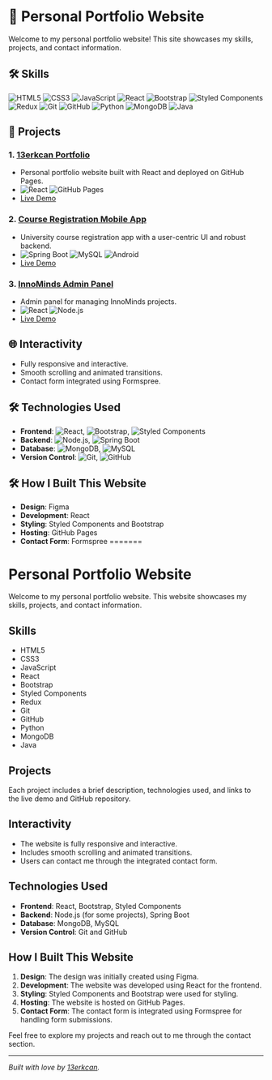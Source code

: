 # 🌟 Personal Portfolio Website

Welcome to my personal portfolio website! This site showcases my skills, projects, and contact information.

## 🛠️ Skills

![HTML5](https://img.shields.io/badge/HTML5-E34F26?style=for-the-badge&logo=html5&logoColor=white)
![CSS3](https://img.shields.io/badge/CSS3-1572B6?style=for-the-badge&logo=css3&logoColor=white)
![JavaScript](https://img.shields.io/badge/JavaScript-F7DF1E?style=for-the-badge&logo=javascript&logoColor=black)
![React](https://img.shields.io/badge/React-20232A?style=for-the-badge&logo=react&logoColor=61DAFB)
![Bootstrap](https://img.shields.io/badge/Bootstrap-563D7C?style=for-the-badge&logo=bootstrap&logoColor=white)
![Styled Components](https://img.shields.io/badge/Styled--Components-DB7093?style=for-the-badge&logo=styled-components&logoColor=white)
![Redux](https://img.shields.io/badge/Redux-764ABC?style=for-the-badge&logo=redux&logoColor=white)
![Git](https://img.shields.io/badge/Git-F05032?style=for-the-badge&logo=git&logoColor=white)
![GitHub](https://img.shields.io/badge/GitHub-181717?style=for-the-badge&logo=github&logoColor=white)
![Python](https://img.shields.io/badge/Python-3776AB?style=for-the-badge&logo=python&logoColor=white)
![MongoDB](https://img.shields.io/badge/MongoDB-47A248?style=for-the-badge&logo=mongodb&logoColor=white)
![Java](https://img.shields.io/badge/Java-007396?style=for-the-badge&logo=java&logoColor=white)

## 📂 Projects

### 1. **[13erkcan Portfolio](https://github.com/13erkcan/13erkcan)**
   - Personal portfolio website built with React and deployed on GitHub Pages.
   - ![React](https://img.shields.io/badge/React-20232A?style=for-the-badge&logo=react&logoColor=61DAFB) ![GitHub Pages](https://img.shields.io/badge/GitHub_Pages-222222?style=for-the-badge&logo=github-pages&logoColor=white)
   - [Live Demo](https://13erkcan.github.io)

### 2. **[Course Registration Mobile App](https://github.com/yourusername/Course-Registration-Mobile-App)**
   - University course registration app with a user-centric UI and robust backend.
   - ![Spring Boot](https://img.shields.io/badge/Spring_Boot-6DB33F?style=for-the-badge&logo=spring-boot&logoColor=white) ![MySQL](https://img.shields.io/badge/MySQL-4479A1?style=for-the-badge&logo=mysql&logoColor=white) ![Android](https://img.shields.io/badge/Android-3DDC84?style=for-the-badge&logo=android&logoColor=white)
   - [Live Demo](https://yourusername.github.io/Course-Registration-Mobile-App)

### 3. **[InnoMinds Admin Panel](https://github.com/yourusername/InnoMindsAdminPanel)**
   - Admin panel for managing InnoMinds projects.
   - ![React](https://img.shields.io/badge/React-20232A?style=for-the-badge&logo=react&logoColor=61DAFB) ![Node.js](https://img.shields.io/badge/Node.js-339933?style=for-the-badge&logo=nodedotjs&logoColor=white)
   - [Live Demo](https://yourusername.github.io/InnoMindsAdminPanel)

## 🌐 Interactivity

- Fully responsive and interactive.
- Smooth scrolling and animated transitions.
- Contact form integrated using Formspree.

## 🛠️ Technologies Used

- **Frontend**: ![React](https://img.shields.io/badge/React-20232A?style=for-the-badge&logo=react&logoColor=61DAFB), ![Bootstrap](https://img.shields.io/badge/Bootstrap-563D7C?style=for-the-badge&logo=bootstrap&logoColor=white), ![Styled Components](https://img.shields.io/badge/Styled--Components-DB7093?style=for-the-badge&logo=styled-components&logoColor=white)
- **Backend**: ![Node.js](https://img.shields.io/badge/Node.js-339933?style=for-the-badge&logo=nodedotjs&logoColor=white), ![Spring Boot](https://img.shields.io/badge/Spring_Boot-6DB33F?style=for-the-badge&logo=spring-boot&logoColor=white)
- **Database**: ![MongoDB](https://img.shields.io/badge/MongoDB-47A248?style=for-the-badge&logo=mongodb&logoColor=white), ![MySQL](https://img.shields.io/badge/MySQL-4479A1?style=for-the-badge&logo=mysql&logoColor=white)
- **Version Control**: ![Git](https://img.shields.io/badge/Git-F05032?style=for-the-badge&logo=git&logoColor=white), ![GitHub](https://img.shields.io/badge/GitHub-181717?style=for-the-badge&logo=github&logoColor=white)

## 🛠️ How I Built This Website

- **Design**: Figma
- **Development**: React
- **Styling**: Styled Components and Bootstrap
- **Hosting**: GitHub Pages
- **Contact Form**: Formspree
=======
# Personal Portfolio Website

Welcome to my personal portfolio website. This website showcases my skills, projects, and contact information.

## Skills

- HTML5
- CSS3
- JavaScript
- React
- Bootstrap
- Styled Components
- Redux
- Git
- GitHub
- Python
- MongoDB
- Java

## Projects

Each project includes a brief description, technologies used, and links to the live demo and GitHub repository.

## Interactivity

- The website is fully responsive and interactive.
- Includes smooth scrolling and animated transitions.
- Users can contact me through the integrated contact form.

## Technologies Used

- **Frontend**: React, Bootstrap, Styled Components
- **Backend**: Node.js (for some projects), Spring Boot
- **Database**: MongoDB, MySQL
- **Version Control**: Git and GitHub

## How I Built This Website

1. **Design**: The design was initially created using Figma.
2. **Development**: The website was developed using React for the frontend.
3. **Styling**: Styled Components and Bootstrap were used for styling.
4. **Hosting**: The website is hosted on GitHub Pages.
5. **Contact Form**: The contact form is integrated using Formspree for handling form submissions.

Feel free to explore my projects and reach out to me through the contact section.

---

*Built with love by [13erkcan](https://github.com/13erkcan).*
